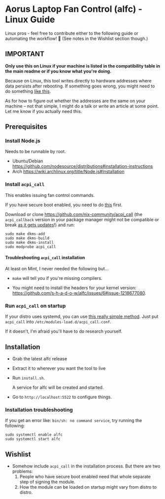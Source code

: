 # Aorus Laptop Fan Control (alfc) - Linux Guide

Linux pros - feel free to contribute either to the following guide or automating the 
workflow! 🙂 (See notes in the Wishlist section though.)

## IMPORTANT

**Only use this on Linux if your machine is listed in the compatibility table in the main readme or if you know what you're doing.**

Because on Linux, this tool writes directly to hardware addresses where data persists after rebooting. If something goes wrong, you might need to do something [like this](https://github.com/hirschmann/nbfc/wiki/FAQ#is-there-a-way-to-reset-my-notebook-if-something-went-wrong).

As for how to figure out whether the addresses are the same on your machine – not that simple, I might do a talk or write an article at some point. Let me know if you actually need this.

## Prerequisites

### Install Node.js

Needs to be runnable by root.

- Ubuntu/Debian https://github.com/nodesource/distributions#installation-instructions
- Arch https://wiki.archlinux.org/title/Node.js#Installation

### Install `acpi_call`

This enables issuing fan control commands.

If you have secure boot enabled, you need to do [this](https://gist.github.com/s-h-a-d-o-w/53c2215e955c3326c6ec8f812a0d2f27) first. 

Download or clone https://github.com/nix-community/acpi_call (the `acpi_callback` version in your package manager might not be compatible or break [as it gets updates](https://github.com/s-h-a-d-o-w/alfc/issues/1)!) and run:

```
sudo make dkms-add
sudo make dkms-build
sudo make dkms-install
sudo modprobe acpi_call
```

#### Troubleshooting `acpi_call` installation

At least on Mint, I never needed the following but...

- `make` will tell you if you're missing compilers.

- You might need to install the headers for your kernel version: https://github.com/s-h-a-d-o-w/alfc/issues/6#issue-1218677080.

### Run `acpi_call` on startup

If your distro uses systemd, you can use [this really simple method](https://wiki.archlinux.org/title/Kernel_module#Automatic_module_loading_with_systemd). Just put `acpi_call` into `/etc/modules-load.d/acpi_call.conf`.

If it doesn't, I'm afraid you'll have to do research yourself.

## Installation

- Grab the latest alfc release
- Extract it to wherever you want the tool to live 
- Run `install.sh`.

  A service for alfc will be created and started.

- Go to `http://localhost:5522` to configure things.

### Installation troubleshooting

If you get an error like: `bin/sh: no command service`, try running the following:

```
sudo systemctl enable alfc
sudo systemctl start alfc
```

## Wishlist

- Somehow include `acpi_call` in the installation process. But there are two problems:
    1. People who have secure boot enabled need that whole separate step of signing the module.
    2. How the module can be loaded on startup might vary from distro to distro.
